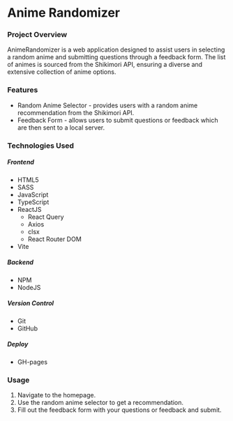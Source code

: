# Anime Randomizer

### Project Overview

AnimeRandomizer is a web application designed to assist users in selecting a random anime and submitting questions through a feedback form. The list of animes is sourced from the Shikimori API, ensuring a diverse and extensive collection of anime options.

### Features

- Random Anime Selector - provides users with a random anime recommendation from the Shikimori API.
- Feedback Form - allows users to submit questions or feedback which are then sent to a local server.

### Technologies Used

##### Frontend

- HTML5
- SASS
- JavaScript
- TypeScript
- ReactJS
  - React Query
  - Axios
  - clsx
  - React Router DOM
- Vite

##### Backend

- NPM
- NodeJS

##### Version Control

- Git
- GitHub

##### Deploy

- GH-pages

### Usage

1. Navigate to the homepage.
2. Use the random anime selector to get a recommendation.
3. Fill out the feedback form with your questions or feedback and submit.
